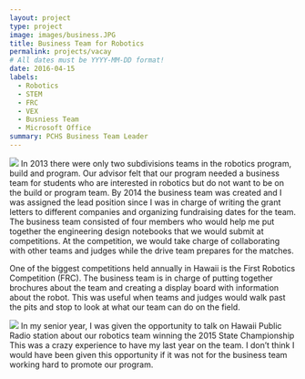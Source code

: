 ```yaml
---
layout: project
type: project
image: images/business.JPG
title: Business Team for Robotics 
permalink: projects/vacay
# All dates must be YYYY-MM-DD format!
date: 2016-04-15
labels:
  - Robotics 
  - STEM
  - FRC
  - VEX 
  - Busniess Team 
  - Microsoft Office 
summary: PCHS Business Team Leader 
---
```

<img class="ui image" src="{{ site.baseurl }}/images/comp.png">
In 2013 there were only two subdivisions teams in the robotics program, build and program. Our advisor felt that our program needed a business team for students who are interested in robotics but do not want to be on the build or program team. By 2014 the business team was created and I was assigned the lead position since I was in charge of writing the grant letters to different companies and organizing fundraising dates for the team. The business team consisted of four members who would help me put together the engineering design notebooks that we would submit at competitions. At the competition, we would take charge of collaborating with other teams and judges while the drive team prepares for the matches. 
  
 One of the biggest competitions held annually in Hawaii is the First Robotics Competition (FRC). The business team is in charge of putting together brochures about the team and creating a display board with information about the robot. This was useful when teams and judges would walk past the pits and stop to look at what our team can do on the field. 
 
<img class="ui image" src="{{ site.baseurl }}/images/radio.png">
In my senior year, I was given the opportunity to talk on Hawaii Public Radio station about our robotics team winning the 2015 State Championship This was a crazy experience to have my last year on the team. I don’t think I would have been given this opportunity if it was not for the business team working hard to promote our program.
